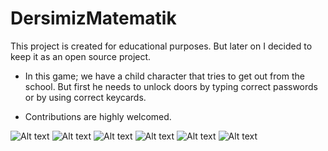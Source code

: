 # DersimizMatematik

This project is created for educational purposes. But later on I decided to keep it as an open source project.

- In this game; we have a child character that tries to get out from the school. But first he needs to unlock doors by typing correct passwords or by using correct keycards.

- Contributions are highly welcomed.

![Alt text](https://i.ibb.co/L6ZNz5Y/AJ-Back.jpg)
![Alt text](https://i.ibb.co/qdBP2xT/AJ-Front.jpg)
![Alt text](https://i.ibb.co/Nxk6nX1/Keycard-Green.jpg)
![Alt text](https://i.ibb.co/K5tmkQP/UI-Keycard-Warning.jpg)
![Alt text](https://i.ibb.co/MnvC18v/UI-Door-Locked-Warning.jpg)
![Alt text](https://i.ibb.co/qgNvZdx/UI-Door-Locked.jpg)
